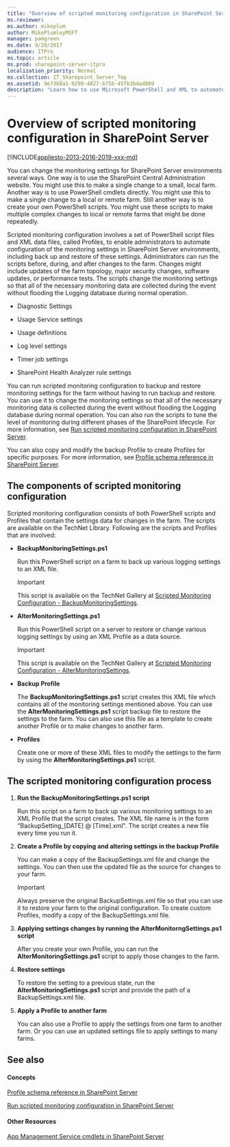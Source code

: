 ```yaml
---
title: "Overview of scripted monitoring configuration in SharePoint Server"
ms.reviewer: 
ms.author: mikeplum
author: MikePlumleyMSFT
manager: pamgreen
ms.date: 9/20/2017
audience: ITPro
ms.topic: article
ms.prod: sharepoint-server-itpro
localization_priority: Normal
ms.collection: IT_Sharepoint_Server_Top
ms.assetid: 9e7368a1-9299-4827-b756-45fb3b4ad809
description: "Learn how to use Microsoft PowerShell and XML to automate the configuration of monitoring settings for SharePoint Server."
---
```


# Overview of scripted monitoring configuration in SharePoint Server

[!INCLUDE[appliesto-2013-2016-2019-xxx-md](../includes/appliesto-2013-2016-2019-xxx-md.md)]
  
You can change the monitoring settings for SharePoint Server environments several ways. One way is to use the SharePoint Central Administration website. You might use this to make a single change to a small, local farm. Another way is to use PowerShell cmdlets directly. You might use this to make a single change to a local or remote farm. Still another way is to create your own PowerShell scripts. You might use these scripts to make multiple complex changes to local or remote farms that might be done repeatedly.
  
Scripted monitoring configuration involves a set of PowerShell script files and XML data files, called Profiles, to enable administrators to automate configuration of the monitoring settings in SharePoint Server environments, including back up and restore of these settings. Administrators can run the scripts before, during, and after changes to the farm. Changes might include updates of the farm topology, major security changes, software updates, or performance tests. The scripts change the monitoring settings so that all of the necessary monitoring data are collected during the event without flooding the Logging database during normal operation.
  
- Diagnostic Settings
    
- Usage Service settings
    
- Usage definitions
    
- Log level settings
    
- Timer job settings
    
- SharePoint Health Analyzer rule settings
    
You can run scripted monitoring configuration to backup and restore monitoring settings for the farm without having to run backup and restore. You can use it to change the monitoring settings so that all of the necessary monitoring data is collected during the event without flooding the Logging database during normal operation. You can also run the scripts to tune the level of monitoring during different phases of the SharePoint lifecycle. For more information, see [Run scripted monitoring configuration in SharePoint Server](run-scripted-monitoring-configuration.md).
  
You can also copy and modify the backup Profile to create Profiles for specific purposes. For more information, see [Profile schema reference in SharePoint Server](profile-schema-reference.md).
  
## The components of scripted monitoring configuration

Scripted monitoring configuration consists of both PowerShell scripts and Profiles that contain the settings data for changes in the farm. The scripts are available on the TechNet Library. Following are the scripts and Profiles that are involved:
  
- **BackupMonitoringSettings.ps1**
    
    Run this PowerShell script on a farm to back up various logging settings to an XML file.
    
    > [!IMPORTANT]
    > This script is available on the TechNet Gallery at [Scripted Monitoring Configuration - BackupMonitoringSettings](https://go.microsoft.com/fwlink/p/?LinkId=299269). 
  
- **AlterMonitoringSettings.ps1**
    
    Run this PowerShell script on a server to restore or change various logging settings by using an XML Profile as a data source.
    
    > [!IMPORTANT]
    > This script is available on the TechNet Gallery at [Scripted Monitoring Configuration - AlterMonitoringSettings](https://go.microsoft.com/fwlink/p/?LinkId=299270). 
  
- **Backup Profile**
    
    The **BackupMonitoringSettings.ps1** script creates this XML file which contains all of the monitoring settings mentioned above. You can use the **AlterMonitoringSettings.ps1** script backup file to restore the settings to the farm. You can also use this file as a template to create another Profile or to make changes to another farm. 
    
- **Profiles**
    
    Create one or more of these XML files to modify the settings to the farm by using the **AlterMonitoringSettings.ps1** script. 
    
## The scripted monitoring configuration process

1. **Run the BackupMonitoringSettings.ps1 script**
    
    Run this script on a farm to back up various monitoring settings to an XML Profile that the script creates. The XML file name is in the form "BackupSetting_[DATE] @ [Time].xml". The script creates a new file every time you run it.
    
2. **Create a Profile by copying and altering settings in the backup Profile**
    
    You can make a copy of the BackupSettings.xml file and change the settings. You can then use the updated file as the source for changes to your farm.
    
    > [!IMPORTANT]
    > Always preserve the original BackupSettings.xml file so that you can use it to restore your farm to the original configuration. To create custom Profiles, modify a copy of the BackupSettings.xml file. 
  
3. **Applying settings changes by running the AlterMonitorngSettings.ps1 script**
    
    After you create your own Profile, you can run the **AlterMonitoringSettings.ps1** script to apply those changes to the farm. 
    
4. **Restore settings**
    
    To restore the setting to a previous state, run the **AlterMonitoringSettings.ps1** script and provide the path of a BackupSettings.xml file. 
    
5. **Apply a Profile to another farm**
    
    You can also use a Profile to apply the settings from one farm to another farm. Or you can use an updated settings file to apply settings to many farms.
    
## See also

#### Concepts

[Profile schema reference in SharePoint Server](profile-schema-reference.md)
  
[Run scripted monitoring configuration in SharePoint Server](run-scripted-monitoring-configuration.md)
#### Other Resources

[App Management Service cmdlets in SharePoint Server](/powershell/module/sharepoint-server/?view=sharepoint-ps)

